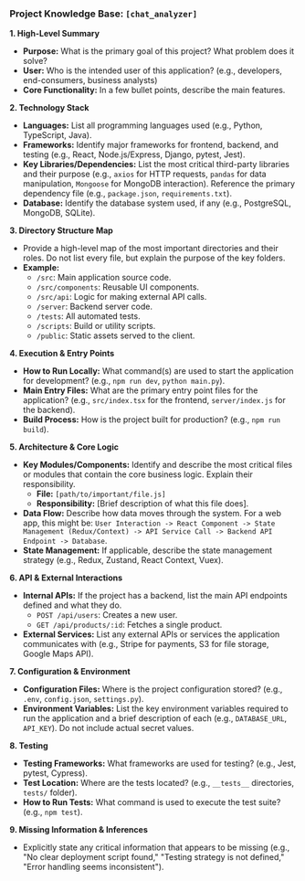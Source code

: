 ### **Project Knowledge Base: `[chat_analyzer]`**

**1. High-Level Summary**
   - **Purpose:** What is the primary goal of this project? What problem does it solve?
   - **User:** Who is the intended user of this application? (e.g., developers, end-consumers, business analysts)
   - **Core Functionality:** In a few bullet points, describe the main features.

**2. Technology Stack**
   - **Languages:** List all programming languages used (e.g., Python, TypeScript, Java).
   - **Frameworks:** Identify major frameworks for frontend, backend, and testing (e.g., React, Node.js/Express, Django, pytest, Jest).
   - **Key Libraries/Dependencies:** List the most critical third-party libraries and their purpose (e.g., `axios` for HTTP requests, `pandas` for data manipulation, `Mongoose` for MongoDB interaction). Reference the primary dependency file (e.g., `package.json`, `requirements.txt`).
   - **Database:** Identify the database system used, if any (e.g., PostgreSQL, MongoDB, SQLite).

**3. Directory Structure Map**
   - Provide a high-level map of the most important directories and their roles. Do not list every file, but explain the purpose of the key folders.
   - **Example:**
     - `/src`: Main application source code.
     - `/src/components`: Reusable UI components.
     - `/src/api`: Logic for making external API calls.
     - `/server`: Backend server code.
     - `/tests`: All automated tests.
     - `/scripts`: Build or utility scripts.
     - `/public`: Static assets served to the client.

**4. Execution & Entry Points**
   - **How to Run Locally:** What command(s) are used to start the application for development? (e.g., `npm run dev`, `python main.py`).
   - **Main Entry Files:** What are the primary entry point files for the application? (e.g., `src/index.tsx` for the frontend, `server/index.js` for the backend).
   - **Build Process:** How is the project built for production? (e.g., `npm run build`).

**5. Architecture & Core Logic**
   - **Key Modules/Components:** Identify and describe the most critical files or modules that contain the core business logic. Explain their responsibility.
     - **File:** `[path/to/important/file.js]`
     - **Responsibility:** [Brief description of what this file does].
   - **Data Flow:** Describe how data moves through the system. For a web app, this might be: `User Interaction -> React Component -> State Management (Redux/Context) -> API Service Call -> Backend API Endpoint -> Database`.
   - **State Management:** If applicable, describe the state management strategy (e.g., Redux, Zustand, React Context, Vuex).

**6. API & External Interactions**
   - **Internal APIs:** If the project has a backend, list the main API endpoints defined and what they do.
     - `POST /api/users`: Creates a new user.
     - `GET /api/products/:id`: Fetches a single product.
   - **External Services:** List any external APIs or services the application communicates with (e.g., Stripe for payments, S3 for file storage, Google Maps API).

**7. Configuration & Environment**
   - **Configuration Files:** Where is the project configuration stored? (e.g., `.env`, `config.json`, `settings.py`).
   - **Environment Variables:** List the key environment variables required to run the application and a brief description of each (e.g., `DATABASE_URL`, `API_KEY`). Do not include actual secret values.

**8. Testing**
   - **Testing Frameworks:** What frameworks are used for testing? (e.g., Jest, pytest, Cypress).
   - **Test Location:** Where are the tests located? (e.g., `__tests__` directories, `tests/` folder).
   - **How to Run Tests:** What command is used to execute the test suite? (e.g., `npm test`).

**9. Missing Information & Inferences**
   - Explicitly state any critical information that appears to be missing (e.g., "No clear deployment script found," "Testing strategy is not defined," "Error handling seems inconsistent").